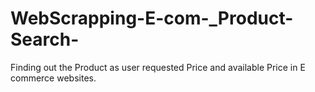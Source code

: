 # WebScrapping-E-com-_Product-Search-
Finding out the Product as user requested Price and available Price in E commerce websites.
